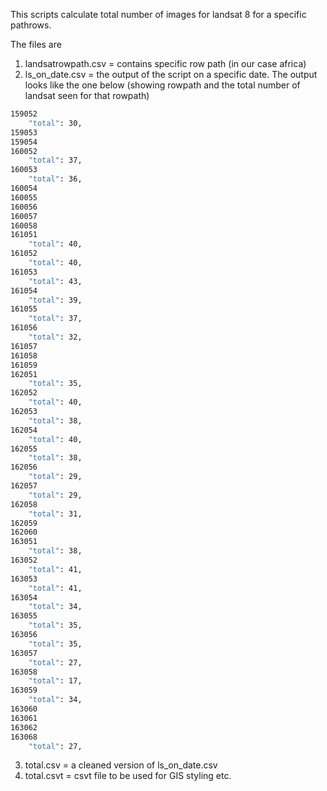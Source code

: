 This scripts calculate total number of images for landsat 8 for a specific pathrows.

The files are 

1. landsatrowpath.csv  = contains specific row path (in our case africa)
2. ls_on_date.csv = the output of the script on a specific date. The output looks like the one below (showing rowpath and the total number of landsat seen for that rowpath)

```bash
159052 
    "total": 30, 
159053 
159054 
160052 
    "total": 37, 
160053 
    "total": 36, 
160054 
160055 
160056 
160057 
160058 
161051 
    "total": 40, 
161052 
    "total": 40, 
161053 
    "total": 43, 
161054 
    "total": 39, 
161055 
    "total": 37, 
161056 
    "total": 32, 
161057 
161058 
161059 
162051 
    "total": 35, 
162052 
    "total": 40, 
162053 
    "total": 38, 
162054 
    "total": 40, 
162055 
    "total": 38, 
162056 
    "total": 29, 
162057 
    "total": 29, 
162058 
    "total": 31, 
162059 
162060 
163051 
    "total": 38, 
163052 
    "total": 41, 
163053 
    "total": 41, 
163054 
    "total": 34, 
163055 
    "total": 35, 
163056 
    "total": 35, 
163057 
    "total": 27, 
163058 
    "total": 17, 
163059 
    "total": 34, 
163060 
163061 
163062 
163068 
    "total": 27, 

```


3. total.csv = a cleaned version of ls_on_date.csv
4. total.csvt = csvt file to be used for GIS styling etc. 


 

